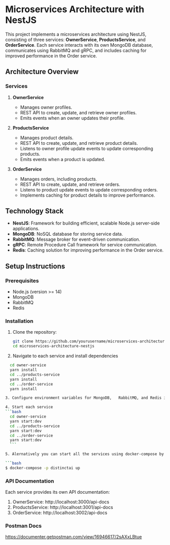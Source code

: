 # Microservices Architecture with NestJS

This project implements a microservices architecture using NestJS, consisting of three services: **OwnerService**, **ProductsService**, and **OrderService**. Each service interacts with its own MongoDB database, communicates using RabbitMQ and gRPC, and includes caching for improved performance in the Order service.

## Architecture Overview

### Services

1. **OwnerService**
   - Manages owner profiles.
   - REST API to create, update, and retrieve owner profiles.
   - Emits events when an owner updates their profile.

2. **ProductsService**
   - Manages product details.
   - REST API to create, update, and retrieve product details.
   - Listens to owner profile update events to update corresponding products.
   - Emits events when a product is updated.

3. **OrderService**
   - Manages orders, including products.
   - REST API to create, update, and retrieve orders.
   - Listens to product update events to update corresponding orders.
   - Implements caching for product details to improve performance.

## Technology Stack

- **NestJS**: Framework for building efficient, scalable Node.js server-side applications.
- **MongoDB**: NoSQL database for storing service data.
- **RabbitMQ**: Message broker for event-driven communication.
- **gRPC**: Remote Procedure Call framework for service communication.
- **Redis**: Caching solution for improving performance in the Order service.


## Setup Instructions

### Prerequisites

- Node.js (version >= 14)
- MongoDB
- RabbitMQ
- Redis

### Installation

1. Clone the repository:

   ```bash
   git clone https://github.com/yourusername/microservices-architecture-nestjs.git
   cd microservices-architecture-nestjs
2. Navigate to each service and install dependencies

  ```bash
    cd owner-service
    yarn install
    cd ../products-service
    yarn install
    cd ../order-service
    yarn install

3. Configure environment variables for MongoDB,   RabbitMQ, and Redis in each service’s .env file. An env template is available in each service

4. Start each service 
  ```bash
    cd owner-service
    yarn start:dev
    cd ../products-service
    yarn start:dev
    cd ../order-service
    yarn start:dev
    ```

5. Alernatively you can start all the services using docker-compose by running

```bash
$ docker-compose -p distinctai up
```


### API Documentation
Each service provides its own API documentation:

1. OwnerService: http://localhost:3000/api-docs
2. ProductsService: http://localhost:3001/api-docs
3. OrderService: http://localhost:3002/api-docs

### Postman Docs
https://documenter.getpostman.com/view/16946617/2sAXxLBtue